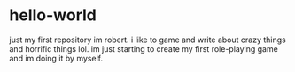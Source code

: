 # hello-world
just my first repository
im robert. i like to game and write about crazy things and horrific things lol. im just starting to create my first role-playing game and im doing it by myself.
